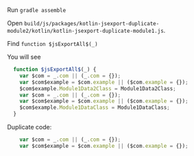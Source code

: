Run `gradle assemble` 

Open `build/js/packages/kotlin-jsexport-duplicate-module2/kotlin/kotlin-jsexport-duplicate-module1.js`.

Find `function $jsExportAll$(_)`

You will see 

```js
  function $jsExportAll$(_) {
    var $com = _.com || (_.com = {});
    var $com$example = $com.example || ($com.example = {});
    $com$example.Module1Data2Class = Module1Data2Class;
    var $com = _.com || (_.com = {});
    var $com$example = $com.example || ($com.example = {});
    $com$example.Module1DataClass = Module1DataClass;
  }
```

Duplicate code:

```js
    var $com = _.com || (_.com = {});
    var $com$example = $com.example || ($com.example = {});
```
